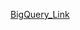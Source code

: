 [BigQuery_Link](https://console.cloud.google.com/bigquery?sq=864528557273:97b5cf005de448fd881b4a2909a8f477)
